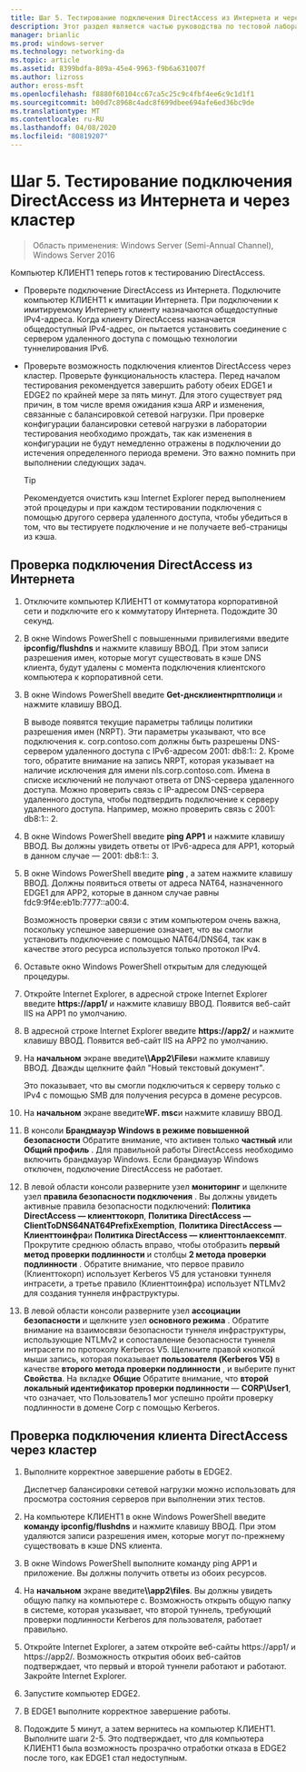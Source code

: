 ```yaml
---
title: Шаг 5. Тестирование подключения DirectAccess из Интернета и через кластер
description: Этот раздел является частью руководства по тестовой лаборатории. демонстрация DirectAccess в кластере с Windows NLB для Windows Server 2016
manager: brianlic
ms.prod: windows-server
ms.technology: networking-da
ms.topic: article
ms.assetid: 8399bdfa-809a-45e4-9963-f9b6a631007f
ms.author: lizross
author: eross-msft
ms.openlocfilehash: f8880f60104cc67ca5c25c9c4fbf4ee6c9c1d1f1
ms.sourcegitcommit: b00d7c8968c4adc8f699dbee694afe6ed36bc9de
ms.translationtype: MT
ms.contentlocale: ru-RU
ms.lasthandoff: 04/08/2020
ms.locfileid: "80819207"
---
```

# <a name="step-5-test-directaccess-connectivity-from-the-internet-and-through-the-cluster"></a>Шаг 5. Тестирование подключения DirectAccess из Интернета и через кластер

>Область применения: Windows Server (Semi-Annual Channel), Windows Server 2016

Компьютер КЛИЕНТ1 теперь готов к тестированию DirectAccess.  
  
- Проверьте подключение DirectAccess из Интернета. Подключите компьютер КЛИЕНТ1 к имитации Интернета. При подключении к имитируемому Интернету клиенту назначаются общедоступные IPv4-адреса. Когда клиенту DirectAccess назначается общедоступный IPv4-адрес, он пытается установить соединение с сервером удаленного доступа с помощью технологии туннелирования IPv6.  
  
- Проверьте возможность подключения клиентов DirectAccess через кластер. Проверьте функциональность кластера. Перед началом тестирования рекомендуется завершить работу обеих EDGE1 и EDGE2 по крайней мере за пять минут. Для этого существует ряд причин, в том числе время ожидания кэша ARP и изменения, связанные с балансировкой сетевой нагрузки. При проверке конфигурации балансировки сетевой нагрузки в лаборатории тестирования необходимо прождать, так как изменения в конфигурации не будут немедленно отражены в подключении до истечения определенного периода времени. Это важно помнить при выполнении следующих задач.  
  
    > [!TIP]  
    > Рекомендуется очистить кэш Internet Explorer перед выполнением этой процедуры и при каждом тестировании подключения с помощью другого сервера удаленного доступа, чтобы убедиться в том, что вы тестируете подключение и не получаете веб-страницы из кэша.  
  
## <a name="test-directaccess-connectivity-from-the-internet"></a>Проверка подключения DirectAccess из Интернета  
  
1. Отключите компьютер КЛИЕНТ1 от коммутатора корпоративной сети и подключите его к коммутатору Интернета. Подождите 30 секунд.  
  
2. В окне Windows PowerShell с повышенными привилегиями введите **ipconfig/flushdns** и нажмите клавишу ВВОД. При этом записи разрешения имен, которые могут существовать в кэше DNS клиента, будут удалены с момента подключения клиентского компьютера к корпоративной сети.  
  
3. В окне Windows PowerShell введите **Get-днсклиентнрптполици** и нажмите клавишу ВВОД.  
  
   В выводе появятся текущие параметры таблицы политики разрешения имен (NRPT). Эти параметры указывают, что все подключения к. corp.contoso.com должны быть разрешены DNS-сервером удаленного доступа с IPv6-адресом 2001: db8:1:: 2. Кроме того, обратите внимание на запись NRPT, которая указывает на наличие исключения для имени nls.corp.contoso.com. Имена в списке исключений не получают ответа от DNS-сервера удаленного доступа. Можно проверить связь с IP-адресом DNS-сервера удаленного доступа, чтобы подтвердить подключение к серверу удаленного доступа. Например, можно проверить связь с 2001: db8:1:: 2.  
  
4. В окне Windows PowerShell введите **ping APP1** и нажмите клавишу ВВОД. Вы должны увидеть ответы от IPv6-адреса для APP1, который в данном случае — 2001: db8:1:: 3.  
  
5. В окне Windows PowerShell введите **ping** , а затем нажмите клавишу ВВОД. Должны появиться ответы от адреса NAT64, назначенного EDGE1 для APP2, которые в данном случае равны fdc9:9f4e:eb1b:7777::a00:4.  
  
   Возможность проверки связи с этим компьютером очень важна, поскольку успешное завершение означает, что вы смогли установить подключение с помощью NAT64/DNS64, так как в качестве этого ресурса используется только протокол IPv4.  
  
6. Оставьте окно Windows PowerShell открытым для следующей процедуры.  
  
7. Откройте Internet Explorer, в адресной строке Internet Explorer введите **https://app1/** и нажмите клавишу ВВОД. Появится веб-сайт IIS на APP1 по умолчанию.  
  
8. В адресной строке Internet Explorer введите **https://app2/** и нажмите клавишу ВВОД. Появится веб-сайт IIS на APP2 по умолчанию.  
  
9. На **начальном** экране введите<strong>\\\App2\Files</strong>и нажмите клавишу ВВОД. Дважды щелкните файл "Новый текстовый документ".  
  
    Это показывает, что вы смогли подключиться к серверу только с IPv4 с помощью SMB для получения ресурса в домене ресурсов.  
  
10. На **начальном** экране введите**WF. msc**и нажмите клавишу ВВОД.  
  
11. В консоли **Брандмауэр Windows в режиме повышенной безопасности** Обратите внимание, что активен только **частный** или **Общий профиль** . Для правильной работы DirectAccess необходимо включить брандмауэр Windows. Если брандмауэр Windows отключен, подключение DirectAccess не работает.  
  
12. В левой области консоли разверните узел **мониторинг** и щелкните узел **правила безопасности подключения** . Вы должны увидеть активные правила безопасности подключений: **Политика DirectAccess — клиенттокорп**, **Политика DirectAccess — ClientToDNS64NAT64PrefixExemption**, **Политика DirectAccess — Клиенттоинфра**и **Политика DirectAccess — клиенттонлаексемпт**. Прокрутите среднюю область вправо, чтобы отобразить **первый метод проверки подлинности** и столбцы **2 метода проверки подлинности** . Обратите внимание, что первое правило (Клиенттокорп) использует Kerberos V5 для установки туннеля интрасети, а третье правило (Клиенттоинфра) использует NTLMv2 для создания туннеля инфраструктуры.  
  
13. В левой области консоли разверните узел **ассоциации безопасности** и щелкните узел **основного режима** . Обратите внимание на взаимосвязи безопасности туннеля инфраструктуры, использующие NTLMv2 и сопоставление безопасности туннеля интрасети по протоколу Kerberos V5. Щелкните правой кнопкой мыши запись, которая показывает **пользователя (Kerberos V5)** в качестве **второго метода проверки подлинности** , и выберите пункт **Свойства**. На вкладке **Общие** Обратите внимание, что **второй локальный идентификатор проверки подлинности** — **CORP\User1**, что означает, что Пользователь1 мог успешно пройти проверку подлинности в домене Corp с помощью Kerberos.  
  
## <a name="test-directaccess-client-connectivity-through-the-cluster"></a>Проверка подключения клиента DirectAccess через кластер  
  
1. Выполните корректное завершение работы в EDGE2.  
  
   Диспетчер балансировки сетевой нагрузки можно использовать для просмотра состояния серверов при выполнении этих тестов.  
  
2. На компьютере КЛИЕНТ1 в окне Windows PowerShell введите **команду ipconfig/flushdns** и нажмите клавишу ВВОД. При этом удаляются записи разрешения имен, которые могут по-прежнему существовать в кэше DNS клиента.  
  
3. В окне Windows PowerShell выполните команду ping APP1 и приложение. Вы должны получить ответы из обоих ресурсов.  
  
4. На **начальном** экране введите<strong>\\\app2\files</strong>. Вы должны увидеть общую папку на компьютере с. Возможность открыть общую папку в системе, которая указывает, что второй туннель, требующий проверки подлинности Kerberos для пользователя, работает правильно.  
  
5. Откройте Internet Explorer, а затем откройте веб-сайты https://app1/ и https://app2/. Возможность открытия обоих веб-сайтов подтверждает, что первый и второй туннели работают и работают. Закройте Internet Explorer.  
  
6. Запустите компьютер EDGE2.  
  
7. В EDGE1 выполните корректное завершение работы.  
  
8. Подождите 5 минут, а затем вернитесь на компьютер КЛИЕНТ1. Выполните шаги 2-5. Это подтверждает, что для компьютера КЛИЕНТ1 была возможность прозрачно отработки отказа в EDGE2 после того, как EDGE1 стал недоступным.
